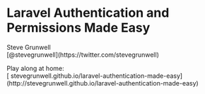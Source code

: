 
# Laravel Authentication and Permissions Made Easy

<p class="title">Steve Grunwell<br>[@stevegrunwell](https://twitter.com/stevegrunwell)</p>
<p class="title">Play along at home:<br>[
stevegrunwell.github.io/laravel-authentication-made-easy](http://stevegrunwell.github.io/laravel-authentication-made-easy)</p>